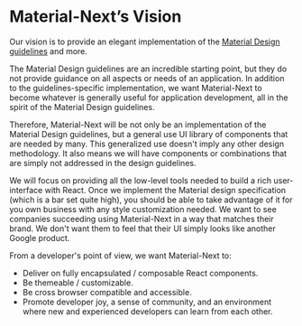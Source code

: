 # Material-Next’s Vision

Our vision is to provide an elegant implementation of the [Material Design guidelines](https://material.io/guidelines/) and more.

The Material Design guidelines are an incredible starting point, but they do not provide guidance on all aspects or needs of an application. In addition to the guidelines-specific implementation, we want Material-Next to become whatever is generally useful for application development, all in the spirit of the Material Design guidelines.

Therefore, Material-Next will be not only be an implementation of the Material Design guidelines, but a general use UI library of components that are needed by many. This generalized use doesn't imply any other design methodology. It also means we will have components or combinations that are simply not addressed in the design guidelines.

We will focus on providing all the low-level tools needed to build a rich user-interface with React. Once we implement the Material design specification (which is a bar set quite high), you should be able to take advantage of it for you own business with any style customization needed. We want to see companies succeeding using Material-Next in a way that matches their brand. We don't want them to feel that their UI simply looks like another Google product.

From a developer's point of view, we want Material-Next to:
- Deliver on fully encapsulated / composable React components.
- Be themeable / customizable.
- Be cross browser compatible and accessible.
- Promote developer joy, a sense of community, and an environment where new and experienced developers can learn from each other.
